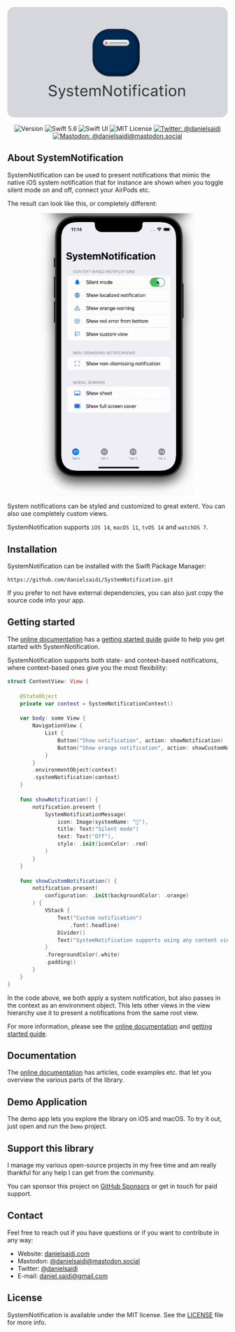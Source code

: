 <p align="center">
    <img src ="Resources/Logo_GitHub.png" alt="SystemNotification Logo" title="SystemNotification" width=600 />
</p>

<p align="center">
    <img src="https://img.shields.io/github/v/release/danielsaidi/SystemNotification?color=%2300550&sort=semver" alt="Version" />
    <img src="https://img.shields.io/badge/Swift-5.6-orange.svg" alt="Swift 5.6" />
    <img src="https://img.shields.io/badge/platform-SwiftUI-blue.svg" alt="Swift UI" title="Swift UI" />
    <img src="https://img.shields.io/github/license/danielsaidi/SystemNotification" alt="MIT License" />
    <a href="https://twitter.com/danielsaidi">
        <img src="https://img.shields.io/twitter/url?label=Twitter&style=social&url=https%3A%2F%2Ftwitter.com%2Fdanielsaidi" alt="Twitter: @danielsaidi" title="Twitter: @danielsaidi" />
    </a>
    <a href="https://mastodon.social/@danielsaidi">
        <img src="https://img.shields.io/mastodon/follow/000253346?label=mastodon&style=social" alt="Mastodon: @danielsaidi@mastodon.social" title="Mastodon: @danielsaidi@mastodon.social" />
    </a>
</p>



## About SystemNotification

SystemNotification can be used to present notifications that mimic the native iOS system notification that for instance are shown when you toggle silent mode on and off, connect your AirPods etc. 

The result can look like this, or completely different:

<p align="center">
    <img src="Resources/Demo.gif" width=350 />
</p>

System notifications can be styled and customized to great extent. You can also use completely custom views.

SystemNotification supports `iOS 14`, `macOS 11`, `tvOS 14` and `watchOS 7`.



## Installation

SystemNotification can be installed with the Swift Package Manager:

```
https://github.com/danielsaidi/SystemNotification.git
```

If you prefer to not have external dependencies, you can also just copy the source code into your app.



## Getting started

The [online documentation][Documentation] has a [getting started guide][Getting-Started] guide to help you get started with SystemNotification.

SystemNotification supports both state- and context-based notifications, where context-based ones give you the most flexibility:

```swift
struct ContentView: View {

    @StateObject 
    private var context = SystemNotificationContext()

    var body: some View {
        NavigationView {
            List {
                Button("Show notification", action: showNotification)
                Button("Show orange notification", action: showCustomNotification)
            }
        }
        .environmentObject(context)
        .systemNotification(context)
    }
    
    func showNotification() {
        notification.present {
            SystemNotificationMessage(
                icon: Image(systemName: "􀋚"),
                title: Text("Silent mode")
                text: Text("Off"),
                style: .init(iconColor: .red)
            )
        }
    }
    
    func showCustomNotification() {
        notification.present(
            configuration: .init(backgroundColor: .orange)
        ) {
            VStack {
                Text("Custom notification")
                    .font(.headline)
                Divider()
                Text("SystemNotification supports using any content views you like.")
            }
            .foregroundColor(.white)
            .padding()
        }
    }
}
```

In the code above, we both apply a system notification, but also passes in the context as an environment object. This lets other views in the view hierarchy use it to present a notifications from the same root view.

For more information, please see the [online documentation][Documentation] and [getting started guide][Getting-Started].



## Documentation

The [online documentation][Documentation] has articles, code examples etc. that let you overview the various parts of the library.



## Demo Application

The demo app lets you explore the library on iOS and macOS. To try it out, just open and run the `Demo` project.



## Support this library

I manage my various open-source projects in my free time and am really thankful for any help I can get from the community. 

You can sponsor this project on [GitHub Sponsors][Sponsors] or get in touch for paid support.



## Contact

Feel free to reach out if you have questions or if you want to contribute in any way:

* Website: [danielsaidi.com][Website]
* Mastodon: [@danielsaidi@mastodon.social][Mastodon]
* Twitter: [@danielsaidi][Twitter]
* E-mail: [daniel.saidi@gmail.com][Email]



## License

SystemNotification is available under the MIT license. See the [LICENSE][License] file for more info.



[Email]: mailto:daniel.saidi@gmail.com
[Website]: https://www.danielsaidi.com
[Twitter]: https://www.twitter.com/danielsaidi
[Mastodon]: https://mastodon.social/@danielsaidi
[Sponsors]: https://github.com/sponsors/danielsaidi

[Documentation]: https://danielsaidi.github.io/SystemNotification/documentation/systemnotification/
[Getting-Started]: https://danielsaidi.github.io/SystemNotification/documentation/systemnotification/getting-started
[License]: https://github.com/danielsaidi/DeckKit/blob/master/LICENSE

